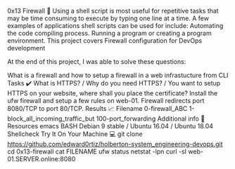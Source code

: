 0x13 Firewall 🔧
Using a shell script is most useful for repetitive tasks that may be time consuming to execute by typing one line at a time. A few examples of applications shell scripts can be used for include: Automating the code compiling process. Running a program or creating a program environment. This project covers Firewall configuration for DevOps development

At the end of this project, I was able to solve these questions:

What is a firewall and how to setup a firewall in a web infrastucture from CLI
Tasks ✔️
What is HTTPS? / Why do you need HTTPS? / You want to setup HTTPS on your website, where shall you place the certificate?
Install the ufw firewall and setup a few rules on web-01.
Firewall redirects port 8080/TCP to port 80/TCP.
Results 📈
Filename
0-firewall_ABC
1-block_all_incoming_traffic_but
100-port_forwarding
Additional info 🚧
Resources
emacs
BASH
Debian 9 stable / Ubuntu 16.04 / Ubuntu 18.04
Shellcheck
Try It On Your Machine 💻
git clone https://github.com/edward0rtiz/holberton-system_engineering-devops.git
cd 0x13-firewall
cat FILENAME
ufw status
netstat -lpn
curl -sI web-01.SERVER.online:8080
